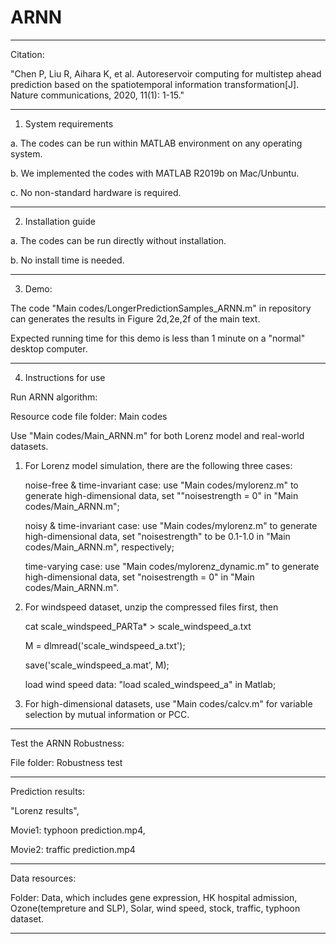 # ARNN

***********************************************************************************************************

Citation:

"Chen P, Liu R, Aihara K, et al. Autoreservoir computing for multistep ahead prediction based on the spatiotemporal information transformation[J]. Nature communications, 2020, 11(1): 1-15."

***********************************************************************************************************

1. System requirements

a. The codes can be run within MATLAB environment on any operating system.

b. We implemented the codes with MATLAB R2019b on Mac/Unbuntu.

c. No non-standard hardware is required.

***********************************************************************************************************

2. Installation guide

a. The codes can be run directly without installation.

b. No install time is needed.

***********************************************************************************************************


3. Demo:

The code "Main codes/LongerPredictionSamples_ARNN.m" in repository can generates the results in Figure 2d,2e,2f of
the main text.

Expected running time for this demo is less than 1 minute on a "normal" desktop computer.


***********************************************************************************************************

4. Instructions for use


Run ARNN algorithm:

Resource code file folder: Main codes

Use "Main codes/Main_ARNN.m" for both Lorenz model and real-world datasets.


1. For Lorenz model simulation, there are the following three cases:

   noise-free & time-invariant case:  use "Main codes/mylorenz.m" to generate high-dimensional data, set ""noisestrength = 0" in "Main codes/Main_ARNN.m";
   
   noisy & time-invariant case: use "Main codes/mylorenz.m" to generate high-dimensional data, set "noisestrength" to be 0.1-1.0 in "Main codes/Main_ARNN.m", respectively;
   
   time-varying case: use "Main codes/mylorenz_dynamic.m" to generate high-dimensional data, set "noisestrength = 0" in "Main codes/Main_ARNN.m".


2. For windspeed dataset, unzip the compressed files first, then  

   cat scale_windspeed_PARTa* > scale_windspeed_a.txt   

   M = dlmread('scale_windspeed_a.txt'); 

   save('scale_windspeed_a.mat', M);
   
   load wind speed data:  "load scaled_windspeed_a" in Matlab;


3. For high-dimensional datasets, use "Main codes/calcv.m" for variable selection by mutual information or PCC.

***********************************************************************************************************

Test the ARNN Robustness:

File folder: Robustness test

***********************************************************************************************************

Prediction results:

"Lorenz results",

Movie1: typhoon prediction.mp4, 

Movie2: traffic prediction.mp4

***********************************************************************************************************
Data resources:

Folder: Data, which includes gene expression, HK hospital admission, Ozone(tempreture and SLP), Solar, wind speed, stock, traffic, typhoon dataset.

***********************************************************************************************************

